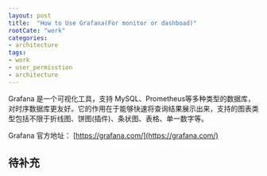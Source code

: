 ```yaml
---
layout: post
title:  "How to Use Grafana(For monitor or dashboad)"
rootCate: "work"
categories:
- architecture
tags:
- work
- user_permisstion
- architecture
---
```


Grafana 是一个可视化工具，支持 MySQL、Prometheus等多种类型的数据库，对时序数据库更友好。它的作用在于能够快速将查询结果展示出来，支持的图表类型包括不限于折线图、饼图(插件)、条状图、表格、单一数字等。

<!---more--->

Grafana 官方地址： [https://grafana.com/](https://grafana.com/) 
 

## 待补充